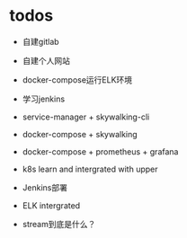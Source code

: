 # todos

- 自建gitlab
- 自建个人网站
- docker-compose运行ELK环境
- 学习jenkins
- service-manager + skywalking-cli
- docker-compose + skywalking
- docker-compose + prometheus + grafana
- k8s learn and intergrated with upper
- Jenkins部署
- ELK intergrated

- stream到底是什么？

